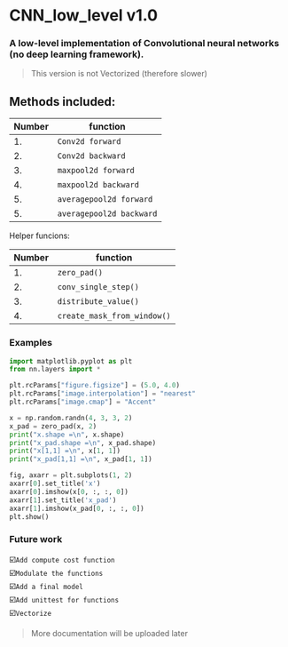 # CNN_low_level v1.0

### A low-level implementation of Convolutional neural networks (no deep learning framework).

> This version is not Vectorized (therefore slower)

## Methods included:

  | Number  | function           |
  | ------------- | -------------            |
  |       1.     |  `Conv2d forward`             |
  |       2.     | `Conv2d backward `        |
  |       3.     | `maxpool2d forward`  |
  |       4.     | `maxpool2d backward`                |
  |       5.     | `averagepool2d forward`          |
  |       5.     | `averagepool2d backward`          |
  
  Helper funcions:
  
  | Number  | function           |
  | ------------- | -------------            |
  |       1.     |  `zero_pad()`             |
  |       2.     | `conv_single_step()`        |
  |       3.     | `distribute_value()`  |
  |       4.     | `create_mask_from_window()`                |
  
  ### Examples
  ```python
  import matplotlib.pyplot as plt
  from nn.layers import *
  
  plt.rcParams["figure.figsize"] = (5.0, 4.0)
  plt.rcParams["image.interpolation"] = "nearest"
  plt.rcParams["image.cmap"] = "Accent"
  
  x = np.random.randn(4, 3, 3, 2)
  x_pad = zero_pad(x, 2)
  print("x.shape =\n", x.shape)
  print("x_pad.shape =\n", x_pad.shape)
  print("x[1,1] =\n", x[1, 1])
  print("x_pad[1,1] =\n", x_pad[1, 1])
  
  fig, axarr = plt.subplots(1, 2)
  axarr[0].set_title('x')
  axarr[0].imshow(x[0, :, :, 0])
  axarr[1].set_title('x_pad')
  axarr[1].imshow(x_pad[0, :, :, 0])
  plt.show()  
  ```
  
  ### Future work
  :ballot_box_with_check:`Add compute cost function`<br/>
  :ballot_box_with_check:`Modulate the functions`<br/>
  :ballot_box_with_check:`Add a final model`<br/>
  :ballot_box_with_check:`Add unittest for functions`<br/>
  :ballot_box_with_check:`Vectorize`<br/>
  
  > More documentation will be uploaded later
